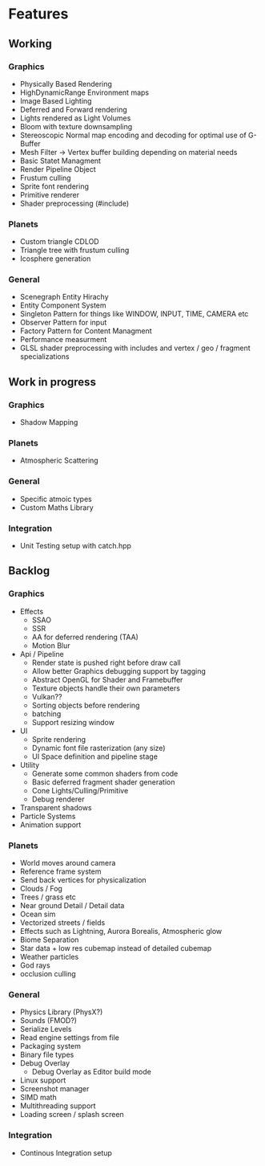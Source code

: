 # Features

## Working

### Graphics
 * Physically Based Rendering
 * HighDynamicRange Environment maps
 * Image Based Lighting
 * Deferred and Forward rendering
 * Lights rendered as Light Volumes
 * Bloom with texture downsampling
 * Stereoscopic Normal map encoding and decoding for optimal use of G-Buffer
 * Mesh Filter -> Vertex buffer building depending on material needs
 * Basic Statet Managment
 * Render Pipeline Object
 * Frustum culling
 * Sprite font rendering
 * Primitive renderer
 * Shader preprocessing (#include)
 
### Planets
 * Custom triangle CDLOD
 * Triangle tree with frustum culling
 * Icosphere generation
 
### General
 * Scenegraph Entity Hirachy 
 * Entity Component System 
 * Singleton Pattern for things like WINDOW, INPUT, TIME, CAMERA etc 
 * Observer Pattern for input 
 * Factory Pattern for Content Managment 
 * Performance measurment
 * GLSL shader preprocessing with includes and vertex / geo / fragment specializations

 
## Work in progress

### Graphics
 * Shadow Mapping

### Planets
 * Atmospheric Scattering
 
### General
 * Specific atmoic types
 * Custom Maths Library
 
### Integration
 * Unit Testing setup with catch.hpp

 
## Backlog

### Graphics
 * Effects
     * SSAO
     * SSR
     * AA for deferred rendering (TAA)
     * Motion Blur
 * Api / Pipeline
     * Render state is pushed right before draw call
     * Allow better Graphics debugging support by tagging
     * Abstract OpenGL for Shader and Framebuffer
     * Texture objects handle their own parameters
     * Vulkan??
     * Sorting objects before rendering
     * batching 
     * Support resizing window
 * UI
     * Sprite rendering
     * Dynamic font file rasterization (any size)
     * UI Space definition and pipeline stage
 * Utility
     * Generate some common shaders from code
     * Basic deferred fragment shader generation
     * Cone Lights/Culling/Primitive
     * Debug renderer
 * Transparent shadows
 * Particle Systems
 * Animation support
 
### Planets
 * World moves around camera
 * Reference frame system
 * Send back vertices for physicalization
 * Clouds / Fog
 * Trees / grass etc
 * Near ground Detail / Detail data
 * Ocean sim
 * Vectorized streets / fields
 * Effects such as Lightning, Aurora Borealis, Atmospheric glow
 * Biome Separation
 * Star data + low res cubemap instead of detailed cubemap
 * Weather particles
 * God rays
 * occlusion culling
 
### General
 * Physics Library (PhysX?)
 * Sounds (FMOD?)
 * Serialize Levels
 * Read engine settings from file
 * Packaging system
 * Binary file types
 * Debug Overlay
     * Debug Overlay as Editor build mode
 * Linux support
 * Screenshot manager
 * SIMD math
 * Multithreading support
 * Loading screen / splash screen
 
### Integration
 * Continous Integration setup